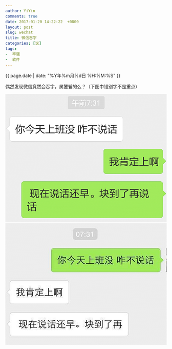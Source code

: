 ```yaml
---
author: YiYin
comments: true
date: 2017-01-20 14:22:22  +0800
layout: post
slug: wechat
title: 微信吞字
categories: [说]
tags:
-  牢骚
-  软件
---
```

<div class="saying">
<div class="timestamp">{{ page.date | date: "%Y年%m月%d日 %H:%M:%S" }}</div>

偶然发现微信竟然会吞字，属饕餮的么？（下图中错别字不是重点）<br>

<img src="/public/images/ou.png" alt="" title="请忽略错别字">

<img src="/public/images/fuku.png" alt="" title="请忽略错别字">
</div>